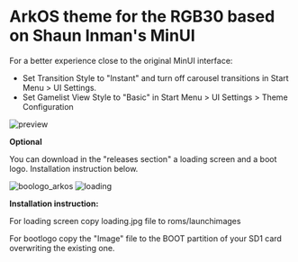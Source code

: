 # ArkOS theme for the RGB30 based on Shaun Inman's MinUI

For a better experience close to the original MinUI interface: 

- Set Transition Style to "Instant" and turn off carousel transitions in Start Menu > UI Settings.
- Set Gamelist View Style to "Basic" in Start Menu > UI Settings > Theme Configuration



![preview](https://github.com/Vidnez/MinUArk/assets/82564218/94b3f8ac-7204-46ab-8db0-1378ed48d92e)

**Optional**

You can download in the "releases section" a loading screen and a boot logo. Installation instruction below.

![boologo_arkos](https://github.com/Vidnez/MinUArk/assets/82564218/1e63ec6e-4414-4424-92a9-3dbe611c8cca)
![loading](https://github.com/Vidnez/MinUArk/assets/82564218/d29842dc-1dd6-4063-b64d-0a07bd718abb)

**Installation instruction:**

For loading screen copy loading.jpg file to roms/launchimages

For bootlogo copy the "Image" file to the BOOT partition of your SD1 card overwriting the existing one.

